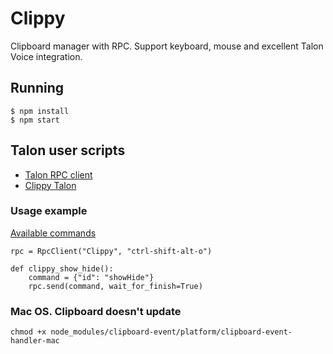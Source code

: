 # Clippy

Clipboard manager with RPC. Support keyboard, mouse and excellent Talon Voice integration.

## Running

```
$ npm install
$ npm start
```

## Talon user scripts

-   [Talon RPC client](https://github.com/AndreasArvidsson/andreas-talon/blob/master/core/rpc_client)
-   [Clippy Talon](https://github.com/AndreasArvidsson/andreas-talon/tree/master/plugins/clippy)

### Usage example

[Available commands](./src/types/Command.ts)

```
rpc = RpcClient("Clippy", "ctrl-shift-alt-o")

def clippy_show_hide():
    command = {"id": "showHide"}
    rpc.send(command, wait_for_finish=True)
```

### Mac OS. Clipboard doesn't update

`chmod +x node_modules/clipboard-event/platform/clipboard-event-handler-mac`
